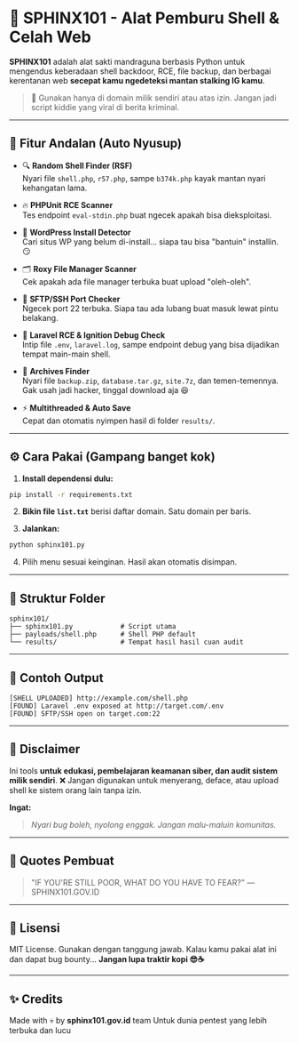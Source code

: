 # 🐫 SPHINX101 - Alat Pemburu Shell & Celah Web

**SPHINX101** adalah alat sakti mandraguna berbasis Python untuk mengendus keberadaan shell backdoor, RCE, file backup, dan berbagai kerentanan web **secepat kamu ngedeteksi mantan stalking IG kamu**.

> 🚨 Gunakan hanya di domain milik sendiri atau atas izin. Jangan jadi script kiddie yang viral di berita kriminal.

---

## 🦾 Fitur Andalan (Auto Nyusup)

- 🔍 **Random Shell Finder (RSF)**  
  Nyari file `shell.php`, `r57.php`, sampe `b374k.php` kayak mantan nyari kehangatan lama.

- 🔥 **PHPUnit RCE Scanner**  
  Tes endpoint `eval-stdin.php` buat ngecek apakah bisa dieksploitasi.

- 🧩 **WordPress Install Detector**  
  Cari situs WP yang belum di-install... siapa tau bisa "bantuin" installin. 😏

- 🗂️ **Roxy File Manager Scanner**  
  Cek apakah ada file manager terbuka buat upload "oleh-oleh".

- 🔐 **SFTP/SSH Port Checker**  
  Ngecek port 22 terbuka. Siapa tau ada lubang buat masuk lewat pintu belakang.

- 🧾 **Laravel RCE & Ignition Debug Check**  
  Intip file `.env`, `laravel.log`, sampe endpoint debug yang bisa dijadikan tempat main-main shell.

- 🧳 **Archives Finder**  
  Nyari file `backup.zip`, `database.tar.gz`, `site.7z`, dan temen-temennya. Gak usah jadi hacker, tinggal download aja 😆

- ⚡ **Multithreaded & Auto Save**  
  Cepat dan otomatis nyimpen hasil di folder `results/`.

---

## ⚙️ Cara Pakai (Gampang banget kok)

1. **Install dependensi dulu:**

```bash
pip install -r requirements.txt

````

2. **Bikin file `list.txt`** berisi daftar domain. Satu domain per baris.

3. **Jalankan:**

```bash
python sphinx101.py
```

4. Pilih menu sesuai keinginan. Hasil akan otomatis disimpan.

---

## 💾 Struktur Folder

```
sphinx101/
├── sphinx101.py            # Script utama
├── payloads/shell.php      # Shell PHP default
└── results/                # Tempat hasil hasil cuan audit
```

---

## 🧪 Contoh Output

```
[SHELL UPLOADED] http://example.com/shell.php
[FOUND] Laravel .env exposed at http://target.com/.env
[FOUND] SFTP/SSH open on target.com:22
```

---

## 📜 Disclaimer

Ini tools **untuk edukasi, pembelajaran keamanan siber, dan audit sistem milik sendiri**.
❌ Jangan digunakan untuk menyerang, deface, atau upload shell ke sistem orang lain tanpa izin.

**Ingat:**

> *Nyari bug boleh, nyolong enggak. Jangan malu-maluin komunitas.*

---

## 👑 Quotes Pembuat

> "IF YOU'RE STILL POOR, WHAT DO YOU HAVE TO FEAR?"
> — SPHINX101.GOV.ID

---

## 📃 Lisensi

MIT License. Gunakan dengan tanggung jawab.
Kalau kamu pakai alat ini dan dapat bug bounty...
**Jangan lupa traktir kopi 😎☕**

---

## ✨ Credits

Made with 💀 by **sphinx101.gov.id** team
Untuk dunia pentest yang lebih terbuka dan lucu
